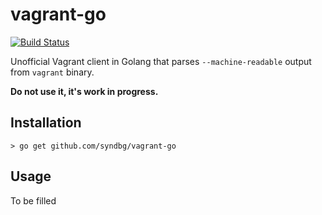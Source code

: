 # vagrant-go

[![Build Status](https://travis-ci.org/syndbg/vagrant-go.svg?branch=master)](https://travis-ci.org/syndbg/vagrant-go)

Unofficial Vagrant client in Golang that parses `--machine-readable` output from `vagrant` binary.

**Do not use it, it's work in progress.**


## Installation

```shell
> go get github.com/syndbg/vagrant-go
```


## Usage

To be filled
